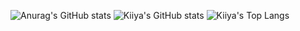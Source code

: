 ![Anurag's GitHub stats](https://github-readme-stats.vercel.app/api?username=KKiiya&show=reviews,discussions_started,discussions_answered,prs_merged,prs_merged_percentage&theme=monokai)
![Kiiya's GitHub stats](https://github-readme-stats.vercel.app/api?username=KKiiya&show_icons=true&theme=monokai)
![Kiiya's Top Langs](https://github-readme-stats.vercel.app/api/top-langs/?username=KKiiya&layout=compact)
